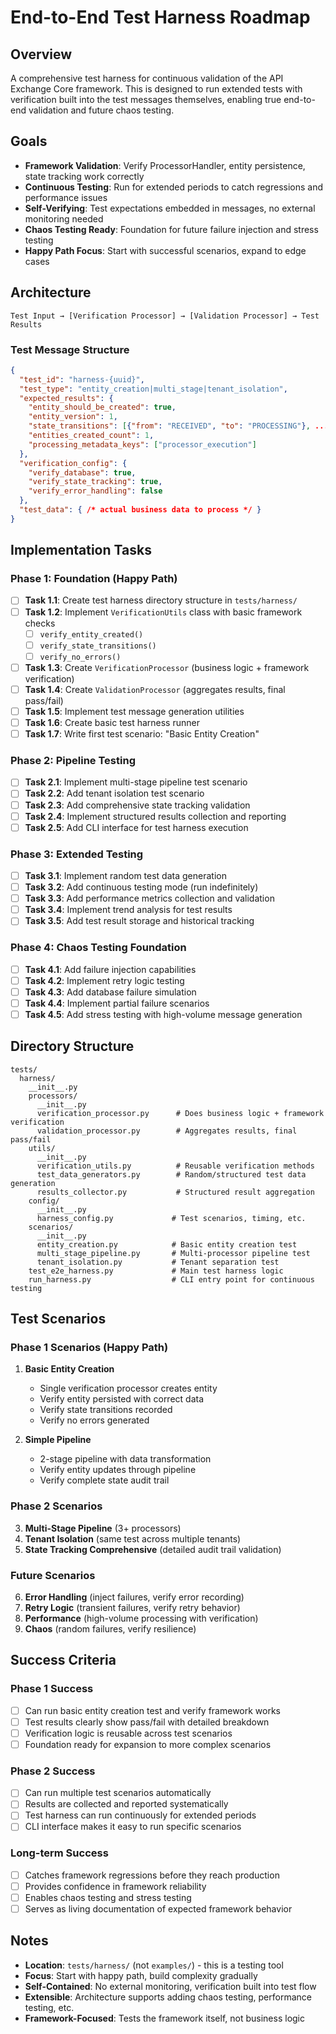 # End-to-End Test Harness Roadmap

## Overview
A comprehensive test harness for continuous validation of the API Exchange Core framework. This is designed to run extended tests with verification built into the test messages themselves, enabling true end-to-end validation and future chaos testing.

## Goals
- **Framework Validation**: Verify ProcessorHandler, entity persistence, state tracking work correctly
- **Continuous Testing**: Run for extended periods to catch regressions and performance issues
- **Self-Verifying**: Test expectations embedded in messages, no external monitoring needed
- **Chaos Testing Ready**: Foundation for future failure injection and stress testing
- **Happy Path Focus**: Start with successful scenarios, expand to edge cases

## Architecture

```
Test Input → [Verification Processor] → [Validation Processor] → Test Results
```

### Test Message Structure
```json
{
  "test_id": "harness-{uuid}",
  "test_type": "entity_creation|multi_stage|tenant_isolation",
  "expected_results": {
    "entity_should_be_created": true,
    "entity_version": 1,
    "state_transitions": [{"from": "RECEIVED", "to": "PROCESSING"}, ...],
    "entities_created_count": 1,
    "processing_metadata_keys": ["processor_execution"]
  },
  "verification_config": {
    "verify_database": true,
    "verify_state_tracking": true,
    "verify_error_handling": false
  },
  "test_data": { /* actual business data to process */ }
}
```

## Implementation Tasks

### Phase 1: Foundation (Happy Path)
- [ ] **Task 1.1**: Create test harness directory structure in `tests/harness/`
- [ ] **Task 1.2**: Implement `VerificationUtils` class with basic framework checks
  - [ ] `verify_entity_created()`
  - [ ] `verify_state_transitions()`
  - [ ] `verify_no_errors()`
- [ ] **Task 1.3**: Create `VerificationProcessor` (business logic + framework verification)
- [ ] **Task 1.4**: Create `ValidationProcessor` (aggregates results, final pass/fail)
- [ ] **Task 1.5**: Implement test message generation utilities
- [ ] **Task 1.6**: Create basic test harness runner
- [ ] **Task 1.7**: Write first test scenario: "Basic Entity Creation"

### Phase 2: Pipeline Testing
- [ ] **Task 2.1**: Implement multi-stage pipeline test scenario
- [ ] **Task 2.2**: Add tenant isolation test scenario
- [ ] **Task 2.3**: Add comprehensive state tracking validation
- [ ] **Task 2.4**: Implement structured results collection and reporting
- [ ] **Task 2.5**: Add CLI interface for test harness execution

### Phase 3: Extended Testing
- [ ] **Task 3.1**: Implement random test data generation
- [ ] **Task 3.2**: Add continuous testing mode (run indefinitely)
- [ ] **Task 3.3**: Add performance metrics collection and validation
- [ ] **Task 3.4**: Implement trend analysis for test results
- [ ] **Task 3.5**: Add test result storage and historical tracking

### Phase 4: Chaos Testing Foundation
- [ ] **Task 4.1**: Add failure injection capabilities
- [ ] **Task 4.2**: Implement retry logic testing
- [ ] **Task 4.3**: Add database failure simulation
- [ ] **Task 4.4**: Implement partial failure scenarios
- [ ] **Task 4.5**: Add stress testing with high-volume message generation

## Directory Structure

```
tests/
  harness/
    __init__.py
    processors/
      __init__.py
      verification_processor.py      # Does business logic + framework verification  
      validation_processor.py        # Aggregates results, final pass/fail
    utils/
      __init__.py
      verification_utils.py          # Reusable verification methods
      test_data_generators.py        # Random/structured test data generation
      results_collector.py           # Structured result aggregation
    config/
      __init__.py
      harness_config.py             # Test scenarios, timing, etc.
    scenarios/
      __init__.py
      entity_creation.py            # Basic entity creation test
      multi_stage_pipeline.py       # Multi-processor pipeline test
      tenant_isolation.py           # Tenant separation test
    test_e2e_harness.py             # Main test harness logic
    run_harness.py                  # CLI entry point for continuous testing
```

## Test Scenarios

### Phase 1 Scenarios (Happy Path)
1. **Basic Entity Creation**
   - Single verification processor creates entity
   - Verify entity persisted with correct data
   - Verify state transitions recorded
   - Verify no errors generated

2. **Simple Pipeline**
   - 2-stage pipeline with data transformation
   - Verify entity updates through pipeline
   - Verify complete state audit trail

### Phase 2 Scenarios  
3. **Multi-Stage Pipeline** (3+ processors)
4. **Tenant Isolation** (same test across multiple tenants)
5. **State Tracking Comprehensive** (detailed audit trail validation)

### Future Scenarios
6. **Error Handling** (inject failures, verify error recording)
7. **Retry Logic** (transient failures, verify retry behavior)
8. **Performance** (high-volume processing with verification)
9. **Chaos** (random failures, verify resilience)

## Success Criteria

### Phase 1 Success
- [ ] Can run basic entity creation test and verify framework works
- [ ] Test results clearly show pass/fail with detailed breakdown
- [ ] Verification logic is reusable across test scenarios
- [ ] Foundation ready for expansion to more complex scenarios

### Phase 2 Success  
- [ ] Can run multiple test scenarios automatically
- [ ] Results are collected and reported systematically
- [ ] Test harness can run continuously for extended periods
- [ ] CLI interface makes it easy to run specific scenarios

### Long-term Success
- [ ] Catches framework regressions before they reach production
- [ ] Provides confidence in framework reliability
- [ ] Enables chaos testing and stress testing
- [ ] Serves as living documentation of expected framework behavior

## Notes

- **Location**: `tests/harness/` (not `examples/`) - this is a testing tool
- **Focus**: Start with happy path, build complexity gradually
- **Self-Contained**: No external monitoring, verification built into test flow
- **Extensible**: Architecture supports adding chaos testing, performance testing, etc.
- **Framework-Focused**: Tests the framework itself, not business logic